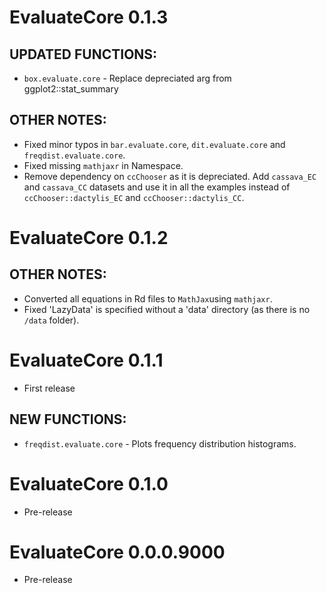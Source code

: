 # EvaluateCore  0.1.3

## UPDATED FUNCTIONS:
* `box.evaluate.core` - Replace depreciated arg from ggplot2::stat_summary

## OTHER NOTES: 
* Fixed minor typos in `bar.evaluate.core`, `dit.evaluate.core` and `freqdist.evaluate.core`.
* Fixed missing `mathjaxr` in Namespace.
* Remove dependency on `ccChooser` as it is depreciated. Add `cassava_EC` and `cassava_CC` datasets and use it in all the examples instead of `ccChooser::dactylis_EC` and `ccChooser::dactylis_CC`.

# EvaluateCore  0.1.2

## OTHER NOTES: 
* Converted all equations in Rd files to `MathJax`using `mathjaxr`.
* Fixed 'LazyData' is specified without a 'data' directory (as there is no `/data` folder).

# EvaluateCore  0.1.1

* First release

## NEW FUNCTIONS:
* `freqdist.evaluate.core` - Plots frequency distribution histograms.

# EvaluateCore  0.1.0

* Pre-release

# EvaluateCore  0.0.0.9000

* Pre-release

